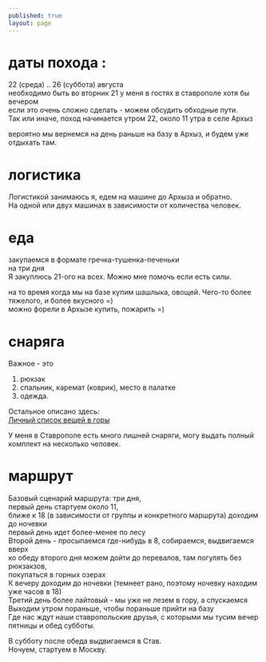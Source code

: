 ```yaml
---
published: true
layout: page
---
```

# даты похода :
22 (среда) .. 26 (суббота) августа  
необходимо быть во вторник 21 у меня в гостях в ставрополе хотя бы вечером  
если это очень сложно сделать - можем обсудить обходные пути.  
Так или иначе, поход начинается утром 22, около 11 утра в селе Архыз  

вероятно мы вернемся на день раньше на базу в Архыз, и будем уже отдыхать там.  


# логистика
Логистикой занимаюсь я, едем на машине до Архыза и обратно.  
На одной или двух машинах в зависимости от количества человек.  


# еда
закупаемся в формате гречка-тушенка-печеньки  
на три дня  
Я закуплюсь 21-ого на всех. Можно мне помочь если есть силы.  

на то время когда мы на базе купим шашлыка, овощей. Чего-то более тяжелого, и более вкусного =)  
можно форели в Архызе купить, пожарить =)  


# снаряга
Важное - это   
1. рюкзак
2. спальник, каремат (коврик), место в палатке  
3. одежда.  

Остальное описано здесь:  
	[Личный список вещей в горы](http://stoyanovd.github.io/2015/05/17/person-list-to-mountains.html)


У меня в Ставрополе есть много лишней снаряги, могу выдать полный комплект на несколько человек.  


# маршрут
Базовый сценарий маршрута: три дня,  
первый день стартуем около 11,  
ближе к 18 (в зависимости от группы и конкретного маршрута) доходим до ночевки  
первый день идет более-менее по лесу  
Второй день - просыпаемся где-нибудь в 8, собираемся, выдвигаемся вверх  
ко обеду второго дня можем дойти до перевалов, там погулять без рюкзакзов,  
покупаться в горных озерах  
К вечеру доходим до ночевки (темнеет рано, поэтому ночевку находим уже часов в 18)  
Третий день более лайтовый - мы уже не лезем в гору, а спускаемся  
Выходим утром пораньше, чтобы пораньше прийти на базу  
Где нас ждут наши ставропольские друзья, с которыми мы тусим вечер пятницы и обед субботы.  

В субботу после обеда выдвигаемся в Став.  
Ночуем, стартуем в Москву.
